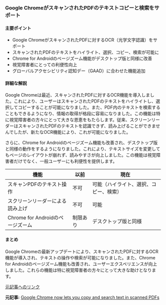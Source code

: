 ### Google ChromeがスキャンされたPDFのテキストコピーと検索をサポート

#### 主要ポイント
- Google ChromeがスキャンされたPDFに対するOCR（光学文字認識）をサポート
- スキャンされたPDFのテキストをハイライト、選択、コピー、検索が可能に
- Chrome for Androidのページズーム機能がデスクトップ版と同様に改善
- 視覚障害者にとっての利便性向上
- グローバルアクセシビリティ認知デー（GAAD）に合わせた機能追加

#### 詳細な解説

Google Chromeは最近、スキャンされたPDFに対するOCR機能を導入しました。これにより、ユーザーはスキャンされたPDFのテキストをハイライトし、選択してコピーすることが可能になりました。また、PDF内のテキストを検索することもできるようになり、情報の取得が格段に容易になりました。この機能は特に視覚障害者の方々にとって大きな恩恵をもたらします。従来、スクリーンリーダーはスキャンされたPDFのテキストを認識できず、読み上げることができませんでしたが、新たなOCR機能により、これが可能になりました。

さらに、Chrome for Androidのページズーム機能も改善され、デスクトップ版と同様の動作をするようになりました。これにより、テキストサイズを変更してもページのレイアウトが崩れず、読みやすさが向上しました。この機能は視覚障害者だけでなく、一般ユーザーにも利便性を提供します。

| 機能 | 以前 | 現在 |
|---|---|---|
| スキャンPDFのテキスト操作 | 不可 | 可能（ハイライト、選択、コピー、検索） |
| スクリーンリーダーによる読み上げ | 不可 | 可能 |
| Chrome for Androidのページズーム | 制限あり | デスクトップ版と同様 |

#### まとめ
Google Chromeの最新アップデートにより、スキャンされたPDFに対するOCR機能が導入され、テキストの操作や検索が可能になりました。また、Chrome for Androidのページズーム機能も改善され、ユーザーエクスペリエンスが向上しました。これらの機能は特に視覚障害者の方々にとって大きな助けとなります。

[元記事へのリンク](https://www.androidpolice.com/google-chrome-now-lets-you-copy-and-search-text-in-scanned-pdfs/)

**元記事:** [Google Chrome now lets you copy and search text in scanned PDFs](https://www.androidpolice.com/google-chrome-now-lets-you-copy-search-text-in-scanned-pdfs/)